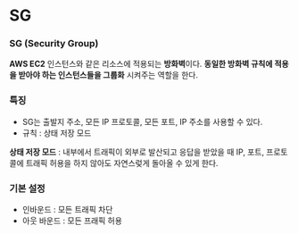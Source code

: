 # SG

### SG (Security Group)

**AWS EC2** 인스턴스와 같은 리소스에 적용되는 **방화벽**이다. **동일한 방화벽 규칙에 적용을 받아야 하는 인스턴스들을 그룹화** 시켜주는 역할을 한다.

### **특징**

- SG는 출발지 주소, 모든 IP 프로토콜, 모든 포트, IP 주소를 사용할 수 있다.
- 규칙 : 상태 저장 모드

**상태 저장 모드** : 내부에서 트래픽이 외부로 발산되고 응답을 받았을 때 IP, 포트, 프로토콜에 트래픽 허용을 하지 않아도 자연스렂게 돌아올 수 있게 한다.

### **기본 설정**

- 인바운드 : 모든 트래픽 차단
- 아웃 바운드 : 모든 프래픽 허용